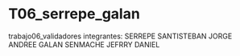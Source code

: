 # T06_serrepe_galan
trabajo06_validadores
integrantes:
SERREPE SANTISTEBAN JORGE ANDREE
GALAN SENMACHE JEFRRY DANIEL
